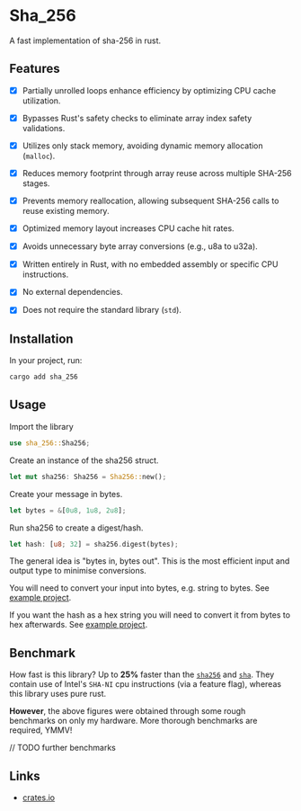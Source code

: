 # Sha_256

A fast implementation of sha-256 in rust.

## Features
- [x] Partially unrolled loops enhance efficiency by optimizing CPU cache utilization.
- [x] Bypasses Rust's safety checks to eliminate array index safety validations.
- [x] Utilizes only stack memory, avoiding dynamic memory allocation (`malloc`).
- [x] Reduces memory footprint through array reuse across multiple SHA-256 stages.
- [x] Prevents memory reallocation, allowing subsequent SHA-256 calls to reuse existing memory.
- [x] Optimized memory layout increases CPU cache hit rates.
- [x] Avoids unnecessary byte array conversions (e.g., u8a to u32a).
- [x] Written entirely in Rust, with no embedded assembly or specific CPU instructions.
- [x] No external dependencies.
- [x] Does not require the standard library (`std`).


## Installation

In your project, run:
```bash
cargo add sha_256
```

## Usage

Import the library
```rust
use sha_256::Sha256;
```

Create an instance of the sha256 struct.

```rust
let mut sha256: Sha256 = Sha256::new();
```

Create your message in bytes.
```rust
let bytes = &[0u8, 1u8, 2u8];
```

Run sha256 to create a digest/hash.
```rust
let hash: [u8; 32] = sha256.digest(bytes);
```

The general idea is "bytes in, bytes out". This is the most efficient input and output type to minimise conversions.

You will need to convert your input into bytes, e.g. string to bytes. See [example project](/example/).

If you want the hash as a hex string you will need to convert it from bytes to hex afterwards. See [example project](/example/).

## Benchmark
How fast is this library? Up to **25%** faster than the [`sha256`](https://crates.io/crates/sha256) and [`sha`](https://crates.io/crates/sha). They contain use of Intel's `SHA-NI` cpu instructions (via a feature flag), whereas this library uses pure rust.

**However**, the above figures were obtained through some rough benchmarks on only my hardware. More thorough benchmarks are required, YMMV!

// TODO further benchmarks

## Links
- [crates.io](https://crates.io/crates/sha_256)
